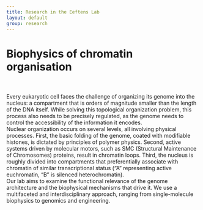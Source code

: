 ```yaml
---
title: Research in the Eeftens Lab
layout: default
group: research
---
```


<div class="row">

# Biophysics of chromatin organisation
<br>
<br>
Every eukaryotic cell faces the challenge of organizing its genome into the nucleus: a compartment that is orders of magnitude smaller than the length of the DNA itself. While solving this topological organization problem, this process also needs to be precisely regulated, as the genome needs to control the accessibility of the information it encodes.
<br>
Nuclear organization occurs on several levels, all involving physical processes. First, the basic folding of the genome, coated with modifiable histones, is dictated by principles of polymer physics. Second, active systems driven by molecular motors, such as SMC (Structural Maintenance of Chromosomes) proteins, result in chromatin loops. Third, the nucleus is roughly divided into compartments that preferentially associate with chromatin of similar transcriptional status (“A” representing active euchromatin, “B” is silenced heterochromatin).
<br>
Our lab aims to examine the functional relevance of the genome architecture and the biophysical mechanisms that drive it. We use a multifaceted and interdisciplinary approach, ranging from single-molecule biophysics to genomics and engineering.
</div>

<div class="row">









</div>
